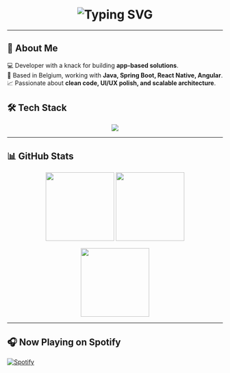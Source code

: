 <!-- Profile Header -->
<h1 align="center">
  <img src="https://readme-typing-svg.demolab.com?font=Fira+Code&size=28&pause=1000&color=58A6FF&center=true&vCenter=true&width=700&lines=Hello+World!+I'm+Jordi;Developer+%7C+Tech+Explorer+%7C+Builder;Turning+Ideas+into+Apps" alt="Typing SVG" />
</h1>

---

## 🚀 About Me  
💻 Developer with a knack for building **app-based solutions**.  
📍 Based in Belgium, working with **Java, Spring Boot, React Native, Angular**.  
📈 Passionate about **clean code, UI/UX polish, and scalable architecture**.  

## 🛠 Tech Stack  
<p align="center">
  <img src="https://skillicons.dev/icons?i=java,spring,react,reactnative,angular,ts,js,html,css,postgresql,mysql,git,docker,kubernetes" />
</p>

---

## 📊 GitHub Stats  
<p align="center">
  <img src="https://github-readme-stats.vercel.app/api?username=JordiDePau&show_icons=true&theme=tokyonight" height="160"/>
  <img src="https://github-readme-streak-stats.herokuapp.com/?user=JordiDePau&theme=tokyonight" height="160"/>
</p>

<p align="center">
  <img src="https://github-readme-stats.vercel.app/api/top-langs/?username=JordiDePau&layout=compact&theme=tokyonight" height="160"/>
</p>

---

## 🎧 Now Playing on Spotify
[![Spotify](https://novatorem.vercel.app/api/spotify)](https://open.spotify.com/user/1148529276)




<!--
**JordiDePau/jordidepau** is a ✨ _special_ ✨ repository because its `README.md` (this file) appears on your GitHub profile.

Here are some ideas to get you started:

- 🔭 I’m currently working on ...
- 🌱 I’m currently learning ...
- 👯 I’m looking to collaborate on ...
- 🤔 I’m looking for help with ...
- 💬 Ask me about ...
- 📫 How to reach me: ...
- 😄 Pronouns: ...
- ⚡ Fun fact: ...
-->
